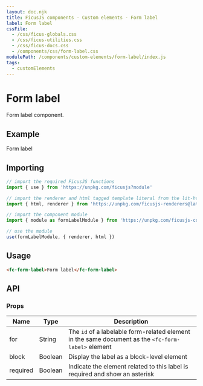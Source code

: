 ```yaml
---
layout: doc.njk
title: FicusJS components - Custom elements - Form label
label: Form label
cssFile:
  - /css/ficus-globals.css
  - /css/ficus-utilities.css
  - /css/ficus-docs.css
  - /components/css/form-label.css
modulePath: /components/custom-elements/form-label/index.js
tags:
  - customElements
---
```

# Form label

Form label component.

## Example

<fc-form-label>Form label</fc-form-label>

## Importing

```js
// import the required FicusJS functions
import { use } from 'https://unpkg.com/ficusjs?module'

// import the renderer and html tagged template literal from the lit-html library
import { html, renderer } from 'https://unpkg.com/ficusjs-renderers@latest/dist/lit-html.js'

// import the component module
import { module as formLabelModule } from 'https://unpkg.com/ficusjs-components@latest/components/custom-elements/form-label/index.js'

// use the module
use(formLabelModule, { renderer, html })
```

## Usage

```html
<fc-form-label>Form label</fc-form-label>
```

## API

### Props

| Name | Type | Description |
| --- | --- | --- |
| for | String | The `id` of a labelable form-related element in the same document as the `<fc-form-label>` element |
| block | Boolean | Display the label as a block-level element |
| required | Boolean | Indicate the element related to this label is required and show an asterisk |
